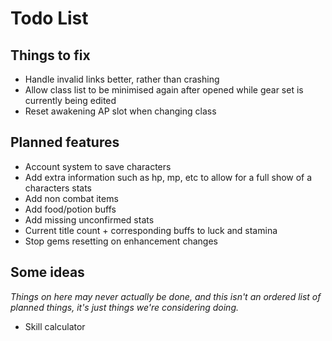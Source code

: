 Todo List
========

## Things to fix

* Handle invalid links better, rather than crashing
* Allow class list to be minimised again after opened while gear set is currently being edited
* Reset awakening AP slot when changing class

## Planned features

* Account system to save characters
* Add extra information such as hp, mp, etc to allow for a full show of a characters stats
* Add non combat items
* Add food/potion buffs
* Add missing unconfirmed stats
* Current title count + corresponding buffs to luck and stamina
* Stop gems resetting on enhancement changes

## Some ideas

_Things on here may never actually be done, and this isn't an ordered list of planned things, it's just things we're considering doing._

* Skill calculator
